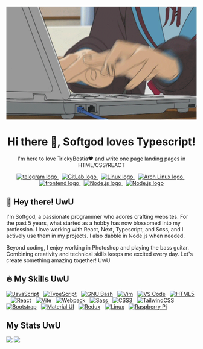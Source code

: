 <br clear="both">

<div align="center">
  <img height="300" width="600" src="/main.gif"  />
</div>

###

<h1 align="center">Hi there 👋, Softgod loves Typescript!</h1>
<p align="center">I'm here to love TrickyBestia❤ and write one page landing pages in HTML/CSS/REACT</p>

<div align="center">
  <a href="https://t.me/Softgod" target="_blank">
    <img src="https://img.shields.io/static/v1?message=Telegram&logo=telegram&label=&color=2CA5E0&logoColor=white&labelColor=2CA5E0" height="32" alt="telegram logo" />
  </a>
  <img width="5" />
  <a href="https://gitlab.com/Softgod4" target="_blank">
    <img src="https://img.shields.io/static/v1?message=GitLab&logo=GitLab&label=&color=FC6D26&logoColor=white&labelColor=FC6D26" height="32" alt="GitLab logo" />
  </a>
  <img width="5" />
  <a href="https://kernel.org" target="_blank">
    <img src="https://img.shields.io/static/v1?message=Linux&logo=Linux&label=&color=FCC624&logoColor=white&color=white&labelColor=5D5D5D" height="32" alt="Linux logo" />
  </a>
  <img width="5" />
  <a href="https://kernel.org" target="_blank">
    <img src="https://img.shields.io/static/v1?message=Arch Linux&logo=Arch Linux&label=&color=1793D1&logoColor=white&labelColor=1793D1" height="32" alt="Arch Linux logo" />
  </a>
  <img width="5" />
  <a href="https://learn.javascript.ru/" target="_blank">
    <img src="https://img.shields.io/static/v1?message=Frontend&logo=html5&label=&color=E34F26&logoColor=white&labelColor=E34F26" height="32" alt="frontend logo" />
  </a>
  <img width="5" />
  <a href="https://nodejs.org/" target="_blank">
    <img src="https://img.shields.io/static/v1?message=Node.js&logo=node.js&label=&color=339933&logoColor=white&labelColor=339933" height="32" alt="Node.js logo" />
  </a>
  <img width="5" />
  <a href="https://mainportfolio-softgod4s-projects.vercel.app/">
    <img src="https://img.shields.io/static/v1?message=My Website&logo=monica&label=&color=AD7748&logoColor=white&labelColor=AD7748" height="32" alt="Node.js logo" />
  </a>
</div>

###

<h2 align="left">🌟 Hey there! UwU</h3>

<p align='left'>I'm Softgod, a passionate programmer who adores crafting websites. For the past 5 years, what started as a hobby has now blossomed into my profession. I love working with React, Next, Typescript, and Scss, and I actively use them in my projects. I also dabble in Node.js when needed.

Beyond coding, I enjoy working in Photoshop and playing the bass guitar. Combining creativity and technical skills keeps me excited every day. Let's create something amazing together!  UwU</p>

###

<h2 align="left">🔥 My Skills UwU</h2>

<p align="left">
<a href="https://developer.mozilla.org/en-US/docs/Web/JavaScript" target="_blank" rel="noreferrer"><img src="https://raw.githubusercontent.com/danielcranney/readme-generator/main/public/icons/skills/javascript-colored.svg" width="36" height="36" alt="JavaScript" /></a><img width="12" /><a href="https://www.typescriptlang.org/" target="_blank" rel="noreferrer"><img src="https://raw.githubusercontent.com/danielcranney/readme-generator/main/public/icons/skills/typescript-colored.svg" width="36" height="36" alt="TypeScript" /></a><img width="12" /><a href="https://www.gnu.org/software/bash/" target="_blank" rel="noreferrer"><img src="https://raw.githubusercontent.com/danielcranney/readme-generator/main/public/icons/skills/gnubash.svg" width="36" height="36" alt="GNU Bash" /><img width="12" /></a><a href="https://www.vim.org/" target="_blank" rel="noreferrer"><img src="https://raw.githubusercontent.com/danielcranney/readme-generator/main/public/icons/skills/vim.svg" width="36" height="36" alt="Vim" /><img width="12" /></a><a href="https://code.visualstudio.com/" target="_blank" rel="noreferrer"><img src="https://raw.githubusercontent.com/danielcranney/readme-generator/main/public/icons/skills/visualstudiocode.svg" width="36" height="36" alt="VS Code" /></a><img width="12" /><a href="https://developer.mozilla.org/en-US/docs/Glossary/HTML5" target="_blank" rel="noreferrer"><img src="https://raw.githubusercontent.com/danielcranney/readme-generator/main/public/icons/skills/html5-colored.svg" width="36" height="36" alt="HTML5" /></a><img width="12" /><a href="https://reactjs.org/" target="_blank" rel="noreferrer"><img src="https://raw.githubusercontent.com/danielcranney/readme-generator/main/public/icons/skills/react-colored.svg" width="36" height="36" alt="React" /></a><img width="12" /><a href="https://vitejs.dev/" target="_blank" rel="noreferrer"><img src="https://raw.githubusercontent.com/danielcranney/readme-generator/main/public/icons/skills/vite-colored.svg" width="36" height="36" alt="Vite" /></a><img width="12" /><a href="https://webpack.js.org/" target="_blank" rel="noreferrer"><img src="https://raw.githubusercontent.com/danielcranney/readme-generator/main/public/icons/skills/webpack-colored.svg" width="36" height="36" alt="Webpack" /></a><img width="12" /><a href="https://sass-lang.com/" target="_blank" rel="noreferrer"><img src="https://raw.githubusercontent.com/danielcranney/readme-generator/main/public/icons/skills/sass-colored.svg" width="36" height="36" alt="Sass" /></a><img width="12" /><a href="https://www.w3.org/TR/CSS/#css" target="_blank" rel="noreferrer"><img src="https://raw.githubusercontent.com/danielcranney/readme-generator/main/public/icons/skills/css3-colored.svg" width="36" height="36" alt="CSS3" /></a><img width="12" /><a href="https://tailwindcss.com/" target="_blank" rel="noreferrer"><img src="https://raw.githubusercontent.com/danielcranney/readme-generator/main/public/icons/skills/tailwindcss-colored.svg" width="36" height="36" alt="TailwindCSS" /></a><img width="12" /><a href="https://getbootstrap.com/" target="_blank" rel="noreferrer"><img src="https://raw.githubusercontent.com/danielcranney/readme-generator/main/public/icons/skills/bootstrap-colored.svg" width="36" height="36" alt="Bootstrap" /></a><img width="12" /><a href="https://mui.com/" target="_blank" rel="noreferrer"><img src="https://raw.githubusercontent.com/danielcranney/readme-generator/main/public/icons/skills/materialui-colored.svg" width="36" height="36" alt="Material UI" /></a><img width="12" /><a href="https://redux.js.org/" target="_blank" rel="noreferrer"><img src="https://raw.githubusercontent.com/danielcranney/readme-generator/main/public/icons/skills/redux-colored.svg" width="36" height="36" alt="Redux" /></a><img width="12" /><a href="https://www.linux.org" target="_blank" rel="noreferrer"><img src="https://raw.githubusercontent.com/danielcranney/readme-generator/main/public/icons/skills/linux-colored.svg" width="36" height="36" alt="Linux" /></a><img width="12" /><a href="https://www.raspberrypi.org/" target="_blank" rel="noreferrer"><img src="https://raw.githubusercontent.com/danielcranney/readme-generator/main/public/icons/skills/raspberrypi-colored.svg" width="36" height="36" alt="Raspberry Pi" /></a>
</p>

<h2 align='left'>My Stats UwU</h2>

<div align='start'>
  <img src="https://github-readme-stats.vercel.app/api/top-langs/?username=Softgod4&layout=donut&theme=transparent&hide_border=true" height="200px"/>
  <img src="https://github.r2v.ch/codewars?user=Softgod4&theme=gradient_purple_dark_by_level&top_languages=false" height="200px"/>
</div>

